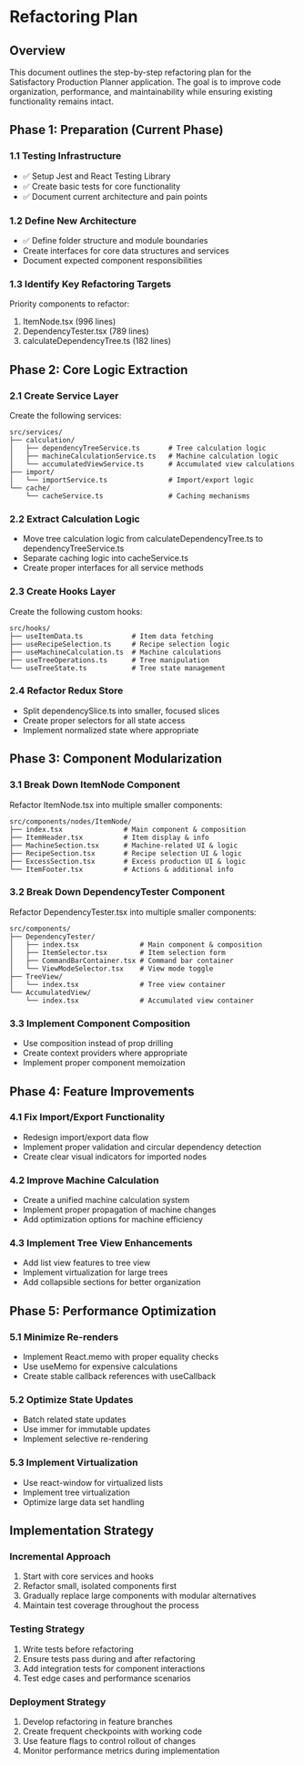 # Refactoring Plan

## Overview

This document outlines the step-by-step refactoring plan for the Satisfactory Production Planner application. The goal is to improve code organization, performance, and maintainability while ensuring existing functionality remains intact.

## Phase 1: Preparation (Current Phase)

### 1.1 Testing Infrastructure

- ✅ Setup Jest and React Testing Library
- ✅ Create basic tests for core functionality
- ✅ Document current architecture and pain points

### 1.2 Define New Architecture

- ✅ Define folder structure and module boundaries
- Create interfaces for core data structures and services
- Document expected component responsibilities

### 1.3 Identify Key Refactoring Targets

Priority components to refactor:
1. ItemNode.tsx (996 lines)
2. DependencyTester.tsx (789 lines)
3. calculateDependencyTree.ts (182 lines)

## Phase 2: Core Logic Extraction

### 2.1 Create Service Layer

Create the following services:

```
src/services/
├── calculation/
│   ├── dependencyTreeService.ts       # Tree calculation logic
│   ├── machineCalculationService.ts   # Machine calculation logic
│   └── accumulatedViewService.ts      # Accumulated view calculations
├── import/
│   └── importService.ts               # Import/export logic
└── cache/
    └── cacheService.ts                # Caching mechanisms
```

### 2.2 Extract Calculation Logic

- Move tree calculation logic from calculateDependencyTree.ts to dependencyTreeService.ts
- Separate caching logic into cacheService.ts
- Create proper interfaces for all service methods

### 2.3 Create Hooks Layer

Create the following custom hooks:

```
src/hooks/
├── useItemData.ts            # Item data fetching
├── useRecipeSelection.ts     # Recipe selection logic
├── useMachineCalculation.ts  # Machine calculations
├── useTreeOperations.ts      # Tree manipulation
└── useTreeState.ts           # Tree state management
```

### 2.4 Refactor Redux Store

- Split dependencySlice.ts into smaller, focused slices
- Create proper selectors for all state access
- Implement normalized state where appropriate

## Phase 3: Component Modularization

### 3.1 Break Down ItemNode Component

Refactor ItemNode.tsx into multiple smaller components:

```
src/components/nodes/ItemNode/
├── index.tsx               # Main component & composition
├── ItemHeader.tsx          # Item display & info
├── MachineSection.tsx      # Machine-related UI & logic
├── RecipeSection.tsx       # Recipe selection UI & logic
├── ExcessSection.tsx       # Excess production UI & logic
└── ItemFooter.tsx          # Actions & additional info
```

### 3.2 Break Down DependencyTester Component

Refactor DependencyTester.tsx into multiple smaller components:

```
src/components/
├── DependencyTester/
│   ├── index.tsx               # Main component & composition
│   ├── ItemSelector.tsx        # Item selection form
│   ├── CommandBarContainer.tsx # Command bar container
│   └── ViewModeSelector.tsx    # View mode toggle
├── TreeView/
│   └── index.tsx               # Tree view container
└── AccumulatedView/
    └── index.tsx               # Accumulated view container
```

### 3.3 Implement Component Composition

- Use composition instead of prop drilling
- Create context providers where appropriate
- Implement proper component memoization

## Phase 4: Feature Improvements

### 4.1 Fix Import/Export Functionality

- Redesign import/export data flow
- Implement proper validation and circular dependency detection
- Create clear visual indicators for imported nodes

### 4.2 Improve Machine Calculation

- Create a unified machine calculation system
- Implement proper propagation of machine changes
- Add optimization options for machine efficiency

### 4.3 Implement Tree View Enhancements

- Add list view features to tree view
- Implement virtualization for large trees
- Add collapsible sections for better organization

## Phase 5: Performance Optimization

### 5.1 Minimize Re-renders

- Implement React.memo with proper equality checks
- Use useMemo for expensive calculations
- Create stable callback references with useCallback

### 5.2 Optimize State Updates

- Batch related state updates
- Use immer for immutable updates
- Implement selective re-rendering

### 5.3 Implement Virtualization

- Use react-window for virtualized lists
- Implement tree virtualization
- Optimize large data set handling

## Implementation Strategy

### Incremental Approach

1. Start with core services and hooks
2. Refactor small, isolated components first
3. Gradually replace large components with modular alternatives
4. Maintain test coverage throughout the process

### Testing Strategy

1. Write tests before refactoring
2. Ensure tests pass during and after refactoring
3. Add integration tests for component interactions
4. Test edge cases and performance scenarios

### Deployment Strategy

1. Develop refactoring in feature branches
2. Create frequent checkpoints with working code
3. Use feature flags to control rollout of changes
4. Monitor performance metrics during implementation 